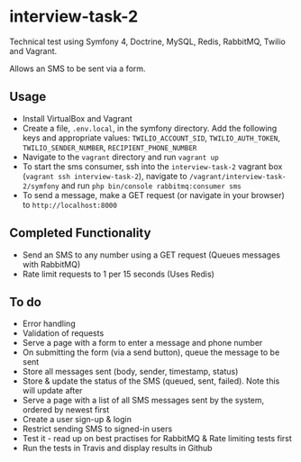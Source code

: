 # interview-task-2
Technical test using Symfony 4, Doctrine, MySQL, Redis, RabbitMQ, Twilio and Vagrant.

Allows an SMS to be sent via a form.

## Usage
* Install VirtualBox and Vagrant
* Create a file, `.env.local`, in the symfony directory. Add the following keys and appropriate values: `TWILIO_ACCOUNT_SID`, `TWILIO_AUTH_TOKEN`, `TWILIO_SENDER_NUMBER`, `RECIPIENT_PHONE_NUMBER`
* Navigate to the `vagrant` directory and run `vagrant up`
* To start the sms consumer, ssh into the `interview-task-2` vagrant box (`vagrant ssh interview-task-2`), navigate to `/vagrant/interview-task-2/symfony` and run `php bin/console rabbitmq:consumer sms`
* To send a message, make a GET request (or navigate in your browser) to `http://localhost:8000`

## Completed Functionality
* Send an SMS to any number using a GET request (Queues messages with RabbitMQ)
* Rate limit requests to 1 per 15 seconds (Uses Redis)
## To do
* Error handling
* Validation of requests
* Serve a page with a form to enter a message and phone number
* On submitting the form (via a send button), queue the message to be sent
* Store all messages sent (body, sender, timestamp, status)
* Store & update the status of the SMS (queued, sent, failed). Note this will update after 
* Serve a page with a list of all SMS messages sent by the system, ordered by newest first
* Create a user sign-up & login
* Restrict sending SMS to signed-in users
* Test it - read up on best practises for RabbitMQ & Rate limiting tests first
* Run the tests in Travis and display results in Github